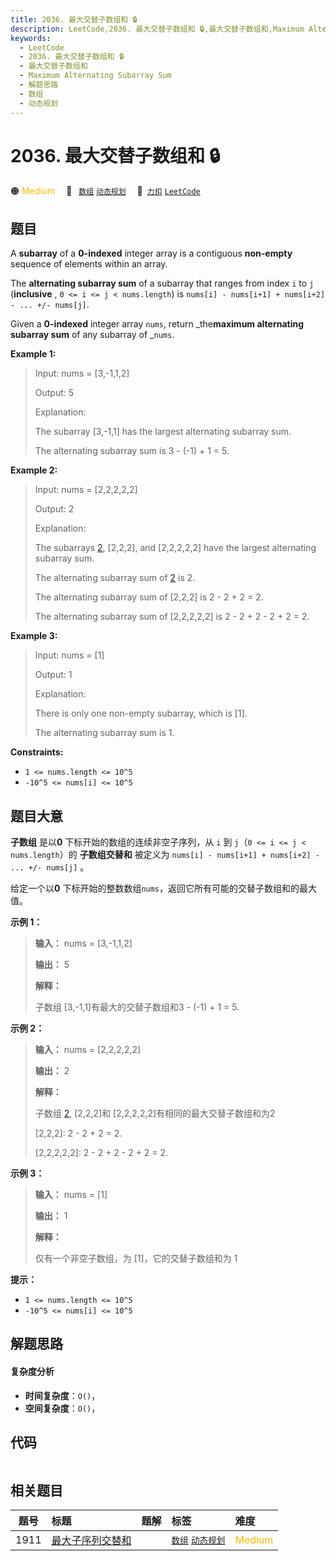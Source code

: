 ```yaml
---
title: 2036. 最大交替子数组和 🔒
description: LeetCode,2036. 最大交替子数组和 🔒,最大交替子数组和,Maximum Alternating Subarray Sum,解题思路,数组,动态规划
keywords:
  - LeetCode
  - 2036. 最大交替子数组和 🔒
  - 最大交替子数组和
  - Maximum Alternating Subarray Sum
  - 解题思路
  - 数组
  - 动态规划
---
```


# 2036. 最大交替子数组和 🔒

🟠 <font color=#ffb800>Medium</font>&emsp; 🔖&ensp; [`数组`](/tag/array.md) [`动态规划`](/tag/dynamic-programming.md)&emsp; 🔗&ensp;[`力扣`](https://leetcode.cn/problems/maximum-alternating-subarray-sum) [`LeetCode`](https://leetcode.com/problems/maximum-alternating-subarray-sum)

## 题目

A **subarray** of a **0-indexed** integer array is a contiguous **non-empty**
sequence of elements within an array.

The **alternating subarray sum** of a subarray that ranges from index `i` to
`j` (**inclusive** , `0 <= i <= j < nums.length`) is `nums[i] - nums[i+1] +
nums[i+2] - ... +/- nums[j]`.

Given a **0-indexed** integer array `nums`, return _the**maximum alternating
subarray sum** of any subarray of _`nums`.



**Example 1:**

> Input: nums = [3,-1,1,2]
> 
> Output: 5
> 
> Explanation:
> 
> The subarray [3,-1,1] has the largest alternating subarray sum.
> 
> The alternating subarray sum is 3 - (-1) + 1 = 5.

**Example 2:**

> Input: nums = [2,2,2,2,2]
> 
> Output: 2
> 
> Explanation:
> 
> The subarrays [2], [2,2,2], and [2,2,2,2,2] have the largest alternating subarray sum.
> 
> The alternating subarray sum of [2] is 2.
> 
> The alternating subarray sum of [2,2,2] is 2 - 2 + 2 = 2.
> 
> The alternating subarray sum of [2,2,2,2,2] is 2 - 2 + 2 - 2 + 2 = 2.

**Example 3:**

> Input: nums = [1]
> 
> Output: 1
> 
> Explanation:
> 
> There is only one non-empty subarray, which is [1].
> 
> The alternating subarray sum is 1.

**Constraints:**

  * `1 <= nums.length <= 10^5`
  * `-10^5 <= nums[i] <= 10^5`


## 题目大意

**子数组** 是以**0** 下标开始的数组的连续非空子序列，从 `i` 到 `j`（`0 <= i <= j < nums.length`）的
**子数组交替和** 被定义为 `nums[i] - nums[i+1] + nums[i+2] - ... +/- nums[j]` 。

给定一个以**0** 下标开始的整数数组`nums`，返回它所有可能的交替子数组和的最大值。



**示例 1：**

> 
> 
> 
> 
> 
> **输入：** nums = [3,-1,1,2]
> 
> **输出：** 5
> 
> **解释：**
> 
> 子数组 [3,-1,1]有最大的交替子数组和3 - (-1) + 1 = 5.
> 
> 

**示例 2：**

> 
> 
> 
> 
> 
> **输入：** nums = [2,2,2,2,2]
> 
> **输出：** 2
> 
> **解释：**
> 
> 子数组 [2], [2,2,2]和 [2,2,2,2,2]有相同的最大交替子数组和为2
> 
> [2]: 2.
> 
> [2,2,2]: 2 - 2 + 2 = 2.
> 
> [2,2,2,2,2]: 2 - 2 + 2 - 2 + 2 = 2.
> 
> 

**示例 3：**

> 
> 
> 
> 
> 
> **输入：** nums = [1]
> 
> **输出：** 1
> 
> **解释：**
> 
> 仅有一个非空子数组，为 [1]，它的交替子数组和为 1
> 
> 



**提示：**

  * `1 <= nums.length <= 10^5`
  * `-10^5 <= nums[i] <= 10^5`


## 解题思路

#### 复杂度分析

- **时间复杂度**：`O()`，
- **空间复杂度**：`O()`，

## 代码

```javascript

```

## 相关题目

<!-- prettier-ignore -->
| 题号 | 标题 | 题解 | 标签 | 难度 |
| :------: | :------ | :------: | :------ | :------ |
| 1911 | [最大子序列交替和](https://leetcode.com/problems/maximum-alternating-subsequence-sum) |  |  [`数组`](/tag/array.md) [`动态规划`](/tag/dynamic-programming.md) | <font color=#ffb800>Medium</font> |